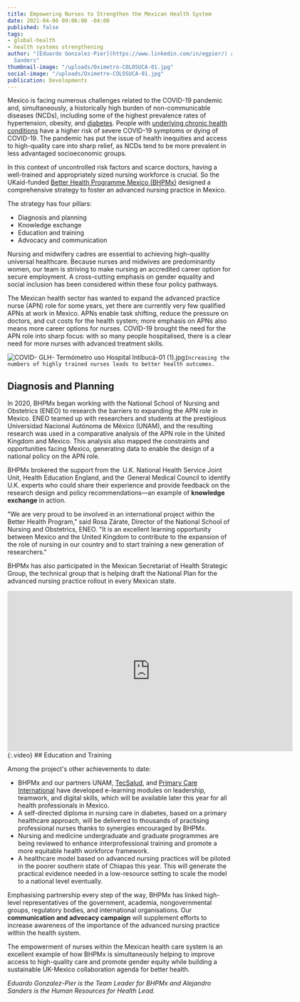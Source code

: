 ```yaml
---
title: Empowering Nurses to Strengthen the Mexican Health System
date: 2021-04-06 09:06:00 -04:00
published: false
tags:
- global-health
- health systems strengthening
author: "[Eduardo Gonzalez-Pier](https://www.linkedin.com/in/egpier/) and Alejandro
  Sanders"
thumbnail-image: "/uploads/Oximetro-COLOSUCA-01.jpg"
social-image: "/uploads/Oximetro-COLOSUCA-01.jpg"
publication: Developments
---
```


Mexico is facing numerous challenges related to the COVID-19 pandemic and, simultaneously, a historically high burden of non-communicable diseases (NCDs), including some of the highest prevalence rates of hypertension, obesity, and [diabetes](https://pubmed.ncbi.nlm.nih.gov/1299074/#:~:text=According%20to%20a%20recent%20national,where%20crude%20prevalence%20is%20higher.). People with [underlying chronic health conditions](https://www.paho.org/en/ncds-and-covid-19) have a higher risk of severe COVID-19 symptoms or dying of COVID-19. The pandemic has put the issue of health inequities and access to high-quality care into sharp relief, as NCDs tend to be more prevalent in less advantaged socioeconomic groups.  

In this context of uncontrolled risk factors and scarce doctors, having a well-trained and appropriately sized nursing workforce is crucial. So the UKaid-funded [Better Health Programme Mexico (BHPMx)](https://www.dai.com/our-work/projects/mexico-prosperity-fund-better-health-programme) designed a comprehensive strategy to foster an advanced nursing practice in Mexico. 





The strategy has four pillars:  

* Diagnosis and planning 
* Knowledge exchange 
* Education and training  
* Advocacy and communication 

Nursing and midwifery cadres are essential to achieving high-quality universal healthcare. Because nurses and midwives are predominantly women, our team is striving to make nursing an accredited career option for secure employment. A cross-cutting emphasis on gender equality and social inclusion has been considered within these four policy pathways. 

The Mexican health sector has wanted to expand the advanced practice nurse (APN) role for some years, yet there are currently very few qualified APNs at work in Mexico. APNs enable task shifting, reduce the pressure on doctors, and cut costs for the health system; more emphasis on APNs also means more career options for nurses. COVID-19 brought the need for the APN role into sharp focus: with so many people hospitalised, there is a clear need for more nurses with advanced treatment skills.

![COVID- GLH- Termómetro uso Hospital Intibucá-01 (1).jpg](/uploads/COVID-%20GLH-%20Termo%CC%81metro%20uso%20Hospital%20Intibuca%CC%81-01%20(1).jpg)`Increasing the numbers of highly trained nurses leads to better health outcomes.`

## Diagnosis and Planning

In 2020, BHPMx began working with the National School of Nursing and Obstetrics (ENEO) to research the barriers to expanding the APN role in Mexico. ENEO teamed up with researchers and students at the prestigious Universidad Nacional Autónoma de México (UNAM), and the resulting research was used in a comparative analysis of the APN role in the United Kingdom and Mexico. This analysis also mapped the constraints and opportunities facing Mexico, generating data to enable the design of a national policy on the APN role.  

BHPMx brokered the support from the  U.K. National Health Service Joint Unit, Health Education England, and the  General Medical Council to identify U.K. experts who could share their experience and provide feedback on the research design and policy recommendations—an example of **knowledge exchange** in action.  

"We are very proud to be involved in an international project within the Better Health Program," said Rosa Zárate, Director of the National School of Nursing and Obstetrics, ENEO. "It is an excellent learning opportunity between Mexico and the United Kingdom to contribute to the expansion of the role of nursing in our country and to start training a new generation of researchers." 

BHPMx has also participated in the Mexican Secretariat of Health Strategic Group, the technical group that is helping draft the National Plan for the advanced nursing practice rollout in every Mexican state. 
<iframe src="https://player.vimeo.com/video/471017654" width="640" height="360" frameborder="0" allow="autoplay; fullscreen" allowfullscreen></iframe>{:.video}
## Education and Training

Among the project's other achievements to date:

* BHPMx and our partners UNAM, [TecSalud](https://www.tecsalud.mx/), and [Primary Care International](https://pci-360.com/) have developed e-learning modules on leadership, teamwork, and digital skills, which will be available later this year for all health professionals in Mexico.  
* A self-directed diploma in nursing care in diabetes, based on a primary healthcare approach, will be delivered to thousands of practising professional nurses thanks to synergies encouraged by BHPMx.  
* Nursing and medicine undergraduate and graduate programmes are being reviewed to enhance interprofessional training and promote a more equitable health workforce framework.  
* A healthcare model based on advanced nursing practices will be piloted in the poorer southern state of Chiapas this year. This will generate the practical evidence needed in a low-resource setting to scale the model to a national level eventually. 

Emphasising partnership every step of the way, BHPMx has linked high-level representatives of the government, academia, nongovernmental groups, regulatory bodies, and international organisations. Our **communication and advocacy campaign** will supplement efforts to increase awareness of the importance of the advanced nursing practice within the health system.

The empowerment of nurses within the Mexican health care system is an excellent example of how BHPMx is simultaneously helping to improve access to high-quality care and promote gender equity while building a sustainable UK-Mexico collaboration agenda for better health. 

*Eduardo Gonzalez-Pier is the Team Leader for BHPMx and Alejandro Sanders is the Human Resources for Health Lead.*